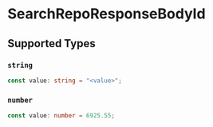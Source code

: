 # SearchRepoResponseBodyId


## Supported Types

### `string`

```typescript
const value: string = "<value>";
```

### `number`

```typescript
const value: number = 6925.55;
```

